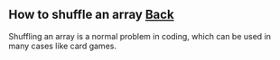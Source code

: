 ## How to shuffle an array [Back](./../underscore.md)

Shuffling an array is a normal problem in coding, which can be used in many cases like card games.
